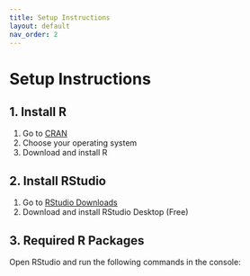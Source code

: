 ```yaml
---
title: Setup Instructions
layout: default
nav_order: 2
---
```


# Setup Instructions

## 1. Install R

1. Go to [CRAN](https://cran.r-project.org/)
2. Choose your operating system
3. Download and install R

## 2. Install RStudio

1. Go to [RStudio Downloads](https://posit.co/download/rstudio-desktop/)
2. Download and install RStudio Desktop (Free)

## 3. Required R Packages

Open RStudio and run the following commands in the console:
